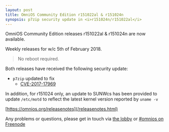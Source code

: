 ```yaml
---
layout: post
title: OmniOS Community Edition r151022al & r151024n
synopsis: p7zip security update in <i>r151024n/r151022al</i>
---
```


OmniOS Community Edition releases r151022al & r151024n are now available.

Weekly releases for w/c 5th of February 2018.
> No reboot required.

Both releases have received the following security update:

* `p7zip` updated to fix
  * [CVE-2017-17969](https://cve.mitre.org/cgi-bin/cvename.cgi?name=2017-17969)

In addition, for r151024 only, an update to SUNWcs has been provided to update
`/etc/motd` to reflect the latest kernel version reported by `uname -v`

[https://omnios.org/releasenotes](/releasenotes.html)

Any problems or questions, please get in touch via
[the lobby](https://gitter.im/omniosorg/Lobby) or
[#omnios on Freenode](http://webchat.freenode.net?randomnick=1&channels=%23omnios&uio=d4)

